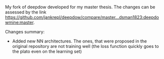 My fork of deepdow developed for my master thesis. The changes can be assessed by the link https://github.com/jankrepl/deepdow/compare/master...dsman1823:deepdowmine:master.

Changes summary:
* Added new NN architectures. The ones, that were proposed in the original repository are not training well (the loss function quickly goes to the plato even on the learning set)

  
